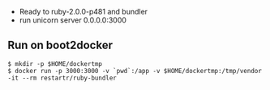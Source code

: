* Ready to ruby-2.0.0-p481 and bundler
* run unicorn server 0.0.0.0:3000

## Run on boot2docker

```
$ mkdir -p $HOME/dockertmp
$ docker run -p 3000:3000 -v `pwd`:/app -v $HOME/dockertmp:/tmp/vendor -it --rm restartr/ruby-bundler
```
